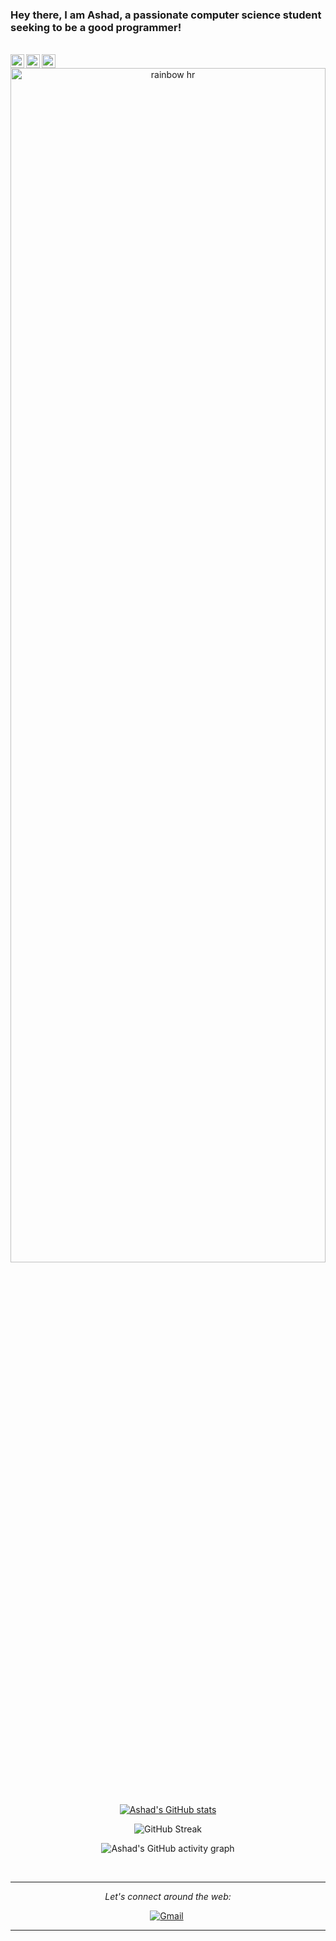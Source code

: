 ### Hey there, I am Ashad, a passionate computer science student seeking to be a good programmer!
<br />

<a href="https://www.instagram.com/ashadabdullah_/">
  <img align="left" alt="Ashad's Instagram" width="22px" src="https://raw.githubusercontent.com/hussainweb/hussainweb/main/icons/instagram.png" />
</a>
<a href="https://twitter.com/#Ashadqu7">
  <img align="left" alt="Ashadqu7" | Twitter" width="22px" src="https://raw.githubusercontent.com/peterthehan/peterthehan/master/assets/twitter.svg" />
</a>
<a href="https://www.linkedin.com/in/ashad-qureshi-65b65a219/">
  <img align="left" alt="Ashad's LinkedIn" width="22px" src="https://raw.githubusercontent.com/peterthehan/peterthehan/master/assets/linkedin.svg" />
</a>
<div align="center">
  <img src="https://raw.githubusercontent.com/codinasion/codinasion/master/image/rainbow-hr.png" alt="rainbow hr" width="100%" height="70%">
</div>
</br>


<div align="center">

</br>


[![Ashad's GitHub stats](https://github-readme-stats.vercel.app/api?username=Ashad001&theme=gotham&border_color=013220)](https://github.com/anuraghazra/github-readme-stats)


![GitHub Streak](https://github-readme-streak-stats.herokuapp.com?user=Ashad001&theme=gotham&border=013220&date_format=M%20j%5B%2C%20Y%5D&ring=2234AE&fire=D3D3D3&currStreakLabel=D3D3D3&sideNums=7A7ADB)

![Ashad's GitHub activity graph](https://activity-graph.herokuapp.com/graph?username=Ashad001&hide_border=false&theme=gotham)

</br>

---

<i>Let's connect around the web:</i><br>

[![Gmail](https://img.icons8.com/bubbles/50/000000/gmail.png)](mailto:harshraj8843@gmail.com)&nbsp;

</div>

---
